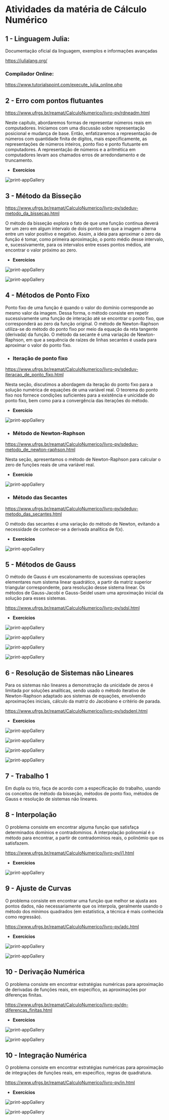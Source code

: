 # **Atividades da matéria de Cálculo Numérico**

## 1 - Linguagem Julia:

Documentação oficial da linguagem, exemplos e informações avançadas

https://julialang.org/

### Compilador Online:

https://www.tutorialspoint.com/execute_julia_online.php

## 2 - Erro com pontos flutuantes

https://www.ufrgs.br/reamat/CalculoNumerico/livro-py/rdneadm.html

Neste capítulo, abordaremos formas de representar números reais em computadores. Iniciamos com uma discussão sobre representação posicional e mudança de base. Então, enfatizaremos a representação de números com quantidade finita de dígitos, mais especificamente, as representações de números inteiros, ponto fixo e ponto flutuante em computadores.
A representação de números e a aritmética em computadores levam aos chamados erros de arredondamento e de truncamento.

+ **Exercícios**

![print-appGallery](https://github.com/Junior0liveir4/cnum/blob/main/Exerc%C3%ADcios/pontos%20flutuantes.PNG)

## 3 - Método da Bisseção

https://www.ufrgs.br/reamat/CalculoNumerico/livro-py/sdeduv-metodo_da_bissecao.html

O método da bisseção explora o fato de que uma função contínua deverá ter um zero em algum intervalo de dois pontos em que a imagem alterna entre um valor positivo e negativo. Assim, a ideia para aproximar o zero da função é tomar, como primeira aproximação, o ponto médio desse intervalo, e, sucessivamente, para os intervalos entre esses pontos médios, até encontrar o valor próximo ao zero.

+ **Exercícios**

![print-appGallery](https://github.com/Junior0liveir4/cnum/blob/main/Exerc%C3%ADcios/bissection1.PNG)

![print-appGallery](https://github.com/Junior0liveir4/cnum/blob/main/Exerc%C3%ADcios/bissection2.PNG)

## 4 - Métodos de Ponto Fixo

Ponto fixo de uma função é quando o valor do domínio corresponde ao mesmo valor da imagem. Dessa forma, o método consiste em repetir sucessivamente uma função de interação até se encontrar o ponto fixo, que corresponderá ao zero da função original. O método de Newton-Raphson utiliza-se do método do ponto fixo por meio da equação da reta tangente (derivada) da função. O método da secante é uma variação de Newton-Raphson, em que a sequência de raízes de linhas secantes é usada para aproximar o valor do ponto fixo.

+ ### Iteração de ponto fixo

https://www.ufrgs.br/reamat/CalculoNumerico/livro-py/sdeduv-iteracao_de_ponto_fixo.html

Nesta seção, discutimos a abordagem da iteração do ponto fixo para a solução numérica de equações de uma variável real. O teorema do ponto fixo nos fornece condições suficientes para a existência e unicidade do ponto fixo, bem como para a convergência das iterações do método.

+ **Exercício**

![print-appGallery](https://github.com/Junior0liveir4/cnum/blob/main/Exerc%C3%ADcios/ponto%20fixo.PNG)

+ ### Método de Newton-Raphson

https://www.ufrgs.br/reamat/CalculoNumerico/livro-py/sdeduv-metodo_de_newton-raphson.html

Nesta seção, apresentamos o método de Newton-Raphson para calcular o zero de funções reais de uma variável real.

+ **Exercício**

![print-appGallery](https://github.com/Junior0liveir4/cnum/blob/main/Exerc%C3%ADcios/newton-raphson.PNG)

+ ### Método das Secantes

https://www.ufrgs.br/reamat/CalculoNumerico/livro-py/sdeduv-metodo_das_secantes.html

O método das secantes é uma variação do método de Newton, evitando a necessidade de conhecer-se a derivada analítica de f(x).

+ **Exercícios**

![print-appGallery](https://github.com/Junior0liveir4/cnum/blob/main/Exerc%C3%ADcios/secantes.PNG)

## 5 - Métodos de Gauss

O método de Gauss é um escalonamento de sucessivas operações elementares num sistema linear quadrático, a partir da matriz superior triangular correspondente, para resolução desse sistema linear. Os métodos de Gauss-Jacobi e Gauss-Seidel usam uma aproximação inicial da solução para esses sistemas.

https://www.ufrgs.br/reamat/CalculoNumerico/livro-py/sdsl.html

+ **Exercícios**

![print-appGallery](https://github.com/Junior0liveir4/cnum/blob/main/Exerc%C3%ADcios/4.7.2.png)

![print-appGallery](https://github.com/Junior0liveir4/cnum/blob/main/Exerc%C3%ADcios/4.7.5.png)

![print-appGallery](https://github.com/Junior0liveir4/cnum/blob/main/Exerc%C3%ADcios/4.9.1.png)

![print-appGallery](https://github.com/Junior0liveir4/cnum/blob/main/Exerc%C3%ADcios/4.9.2.png)

## 6 - Resolução de Sistemas não Lineares

Para os sistemas não lineares a demonstração da unicidade de zeros é limitada por soluções analíticas, sendo usado o método iterativo de Newton-Raphson adaptado aos sistemas de equações, envolvendo aproximações iniciais, cálculo da matriz do Jacobiano e critério de parada.

https://www.ufrgs.br/reamat/CalculoNumerico/livro-py/sdsdenl.html

+ **Exercícios**

![print-appGallery](https://github.com/Junior0liveir4/cnum/blob/main/Exerc%C3%ADcios/5.1.2.png)

![print-appGallery](https://github.com/Junior0liveir4/cnum/blob/main/Exerc%C3%ADcios/5.1.5.png)

![print-appGallery](https://github.com/Junior0liveir4/cnum/blob/main/Exerc%C3%ADcios/5.1.10.png)

![print-appGallery](https://github.com/Junior0liveir4/cnum/blob/main/Exerc%C3%ADcios/5.1.12.png)

## 7 - Trabalho 1

Em dupla ou trio, faça de acordo com a especificação do trabalho, usando os conceitos de método da bisseção, métodos de ponto fixo, métodos de Gauss e resolução de sistemas não lineares.

## 8 - Interpolação

O problema consiste em encontrar alguma função que satisfaça determinados domínios e contradomínios. A interpolação polinomial é o método para encontrar, a partir de contradomínios reais, o polinômio que os satisfazem.

https://www.ufrgs.br/reamat/CalculoNumerico/livro-py/i1.html

+ **Exercícios**

![print-appGallery](https://github.com/Junior0liveir4/cnum/blob/main/Exerc%C3%ADcios/interpolacao.PNG)

## 9 - Ajuste de Curvas

O problema consiste em encontrar uma função que melhor se ajusta aos pontos dados, não necessariamente que os interpola, geralmente usando o método dos mínimos quadrados (em estatística, a técnica é mais conhecida como regressão).

https://www.ufrgs.br/reamat/CalculoNumerico/livro-py/adc.html

+ **Exercícios**

![print-appGallery](https://github.com/Junior0liveir4/cnum/blob/main/Exerc%C3%ADcios/ajuste%20de%20curvas%20-%201.PNG)

![print-appGallery](https://github.com/Junior0liveir4/cnum/blob/main/Exerc%C3%ADcios/ajuste%20de%20curvas%20-%202.PNG)

## 10 - Derivação Numérica

O problema consiste em encontrar estratégias numéricas para aproximação de derivadas de funções reais, em específico, as aproximações por diferenças finitas.

https://www.ufrgs.br/reamat/CalculoNumerico/livro-py/dn-diferencas_finitas.html

+ **Exercícios**

![print-appGallery](https://github.com/Junior0liveir4/cnum/blob/main/Exerc%C3%ADcios/8.1.1.png)

![print-appGallery](https://github.com/Junior0liveir4/cnum/blob/main/Exerc%C3%ADcios/8.1.4.png)

## 10 - Integração Numérica

O problema consiste em encontrar estratégias numéricas para aproximação de integrações de funções reais, em específico, regras de quadratura.

https://www.ufrgs.br/reamat/CalculoNumerico/livro-py/in.html

+ **Exercícios**

![print-appGallery](https://github.com/Junior0liveir4/cnum/blob/main/Exerc%C3%ADcios/9.2.1.png)

![print-appGallery](https://github.com/Junior0liveir4/cnum/blob/main/Exerc%C3%ADcios/9.2.3.png)

